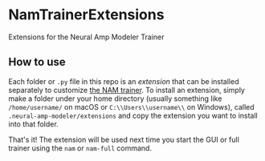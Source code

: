 # NamTrainerExtensions
Extensions for the Neural Amp Modeler Trainer

## How to use
Each folder or `.py` file in this repo is an _extension_ that can be installed 
separately to customize [the NAM trainer](). To install an extension, simply 
make a folder under your home directory (usually something like
`/home/username/` on macOS or `C:\\Users\\username\\` on Windows), called
`.neural-amp-modeler/extensions` and copy the extension you want to install into
that folder.

That's it! The extension will be used next time you start the GUI or full
trainer using the `nam` or `nam-full` command.
